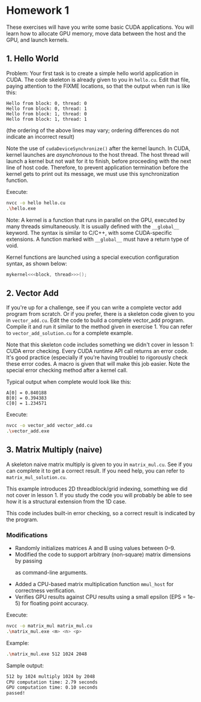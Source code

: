 # Homework 1

These exercises will have you write some basic CUDA applications. You will learn how to allocate GPU memory, move data between the host and the GPU, and launch kernels.

## **1. Hello World**

Problem:
Your first task is to create a simple hello world application in CUDA. The code skeleton is already given to you in `hello.cu`. Edit that file, paying attention to the FIXME locations, so that the output when run is like this:
```
Hello from block: 0, thread: 0
Hello from block: 0, thread: 1
Hello from block: 1, thread: 0
Hello from block: 1, thread: 1
```

(the ordering of the above lines may vary; ordering differences do not indicate an incorrect result)

Note the use of `cudaDeviceSynchronize()` after the kernel launch. In CUDA, kernel launches are *asynchronous* to the host thread. The host thread will launch a kernel but not wait for it to finish, before proceeding with the next line of host code. Therefore, to prevent application termination before the kernel gets to print out its message, we must use this synchronization function.

Execute:
``` bash
nvcc -o hello hello.cu
.\hello.exe
```

Note:
A kernel is a function that runs in parallel on the GPU, executed by many threads simultaneously. It is usually defined with the `__global__ `keyword. The syntax is similar to C/C++, with some CUDA-specific extensions. A function marked with `__global__` must have a return type of void.

Kernel functions are launched using a special execution configuration syntax, as shown below:
``` cu
mykernel<<<block, thread>>>();
```

## **2. Vector Add**

If you're up for a challenge, see if you can write a complete vector add program from scratch. Or if you prefer, there is a skeleton code given to you in `vector_add.cu`. Edit the code to build a complete vector_add program. Compile it and run it similar to the method given in exercise 1. You can refer to `vector_add_solution.cu` for a complete example.

Note that this skeleton code includes something we didn't cover in lesson 1: CUDA error checking. Every CUDA runtime API call returns an error code. It's good practice (especially if you're having trouble) to rigorously check these error codes. A macro is given that will make this job easier. Note the special error checking method after a kernel call.

Typical output when complete would look like this:
```
A[0] = 0.840188
B[0] = 0.394383
C[0] = 1.234571
```

Execute:
``` bash
nvcc -o vector_add vector_add.cu
.\vector_add.exe
```

## **3. Matrix Multiply (naive)**

A skeleton naive matrix multiply is given to you in `matrix_mul.cu`. See if you can complete it to get a correct result. If you need help, you can refer to `matrix_mul_solution.cu`.

This example introduces 2D threadblock/grid indexing, something we did not cover in lesson 1. If you study the code you will probably be able to see how it is a structural extension from the 1D case.

This code includes built-in error checking, so a correct result is indicated by the program.

### Modifications

* Randomly initializes matrices A and B using values between 0–9.
* Modified the code to support arbitrary (non-square) matrix dimensions by passing <m> <n> <p> as command-line arguments.
* Added a CPU-based matrix multiplication function `mmul_host` for correctness verification.
* Verifies GPU results against CPU results using a small epsilon (EPS = 1e-5) for floating point accuracy.

Execute:
``` bash
nvcc -o matrix_mul matrix_mul.cu
.\matrix_mul.exe <m> <n> <p>
```
Example:
``` bash
.\matrix_mul.exe 512 1024 2048
```

Sample output:
``` bash
512 by 1024 multiply 1024 by 2048
CPU computation time: 2.79 seconds
GPU computation time: 0.10 seconds
passed!
```